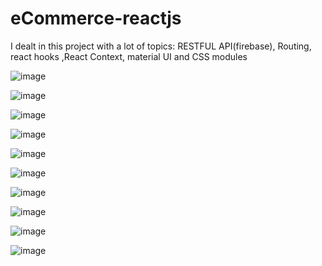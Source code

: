 # eCommerce-reactjs

I dealt in this project with a lot of topics: RESTFUL API(firebase), Routing, react hooks
,React Context, material UI and CSS modules

![image](https://user-images.githubusercontent.com/103439731/209587426-0e967b0f-1cf0-4799-83f1-28e8903a2092.png)

![image](https://user-images.githubusercontent.com/103439731/211649541-9e4de81d-9d36-4e9e-8adf-d9fe9ed7b41a.png)

![image](https://user-images.githubusercontent.com/103439731/211650089-6c6a1bfb-21d7-4eec-9726-2b8bae94e184.png)

![image](https://user-images.githubusercontent.com/103439731/211650135-8b9c7765-0f09-4ea8-9a79-47d1c2703186.png)

![image](https://user-images.githubusercontent.com/103439731/211649637-88585688-47b4-436d-b6a1-5a0520a3ef0c.png)

![image](https://user-images.githubusercontent.com/103439731/211649711-fa0ff4d9-a872-409d-a567-0f83d1a92cb3.png)

![image](https://user-images.githubusercontent.com/103439731/211649949-b1a73ec7-aa15-4fec-b413-58585607c592.png)

![image](https://user-images.githubusercontent.com/103439731/211649822-79ac9283-ab68-4f1b-b19c-5ac1615370c7.png)

![image](https://user-images.githubusercontent.com/103439731/211649771-9a50aedd-6acd-4155-8e84-e93f9f4572fc.png)

![image](https://user-images.githubusercontent.com/103439731/211649586-3885ad32-f3e8-43fe-a9b3-d1900433bc6b.png)
